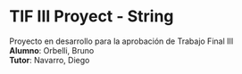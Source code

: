 # TIF III Proyect - String
Proyecto en desarrollo para la aprobación de Trabajo Final III\
**Alumno**: Orbelli, Bruno\
**Tutor**: Navarro, Diego
